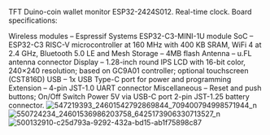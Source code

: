 TFT Duino-coin wallet monitor ESP32-2424S012. Real-time clock. Board specifications:

Wireless modules – Espressif Systems ESP32-C3-MINI-1U module
SoC – ESP32-C3 RISC-V microcontroller at 160 MHz with 400 KB SRAM, WiFi 4 at 2.4 GHz, Bluetooth 5.0 LE and Mesh
Storage – 4MB flash
Antenna – u.FL antenna connector
Display – 1.28-inch round IPS LCD with 16-bit color, 240×240 resolution; based on GC9A01 controller; optional touchscreen (CST816D)
USB – 1x USB Type-C port for power and programming
Extension – 4-pin JST-1.0 UART connector
Miscellaneous – Reset and push buttons; On/Off Switch
Power
5V via USB-C port
2-pin JST-1.25 battery connector.
![547219393_24601542792869844_709400794998571944_n](https://github.com/user-attachments/assets/b411efea-400a-4813-aef5-d62fa5a19a30)
![550724234_24601536986203758_6425173906330713527_n](https://github.com/user-attachments/assets/f1413db3-2559-4fe4-84c4-0ea897fd72a2)
![500132910-c25d793a-9292-432a-bd15-ab1f75898c87](https://github.com/user-attachments/assets/255fb637-58f4-4f71-8605-e386fb775e1b)
